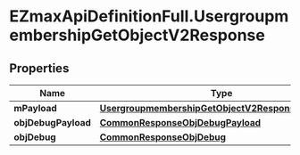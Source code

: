 # EZmaxApiDefinitionFull.UsergroupmembershipGetObjectV2Response

## Properties

Name | Type | Description | Notes
------------ | ------------- | ------------- | -------------
**mPayload** | [**UsergroupmembershipGetObjectV2ResponseMPayload**](UsergroupmembershipGetObjectV2ResponseMPayload.md) |  | 
**objDebugPayload** | [**CommonResponseObjDebugPayload**](CommonResponseObjDebugPayload.md) |  | [optional] 
**objDebug** | [**CommonResponseObjDebug**](CommonResponseObjDebug.md) |  | [optional] 


